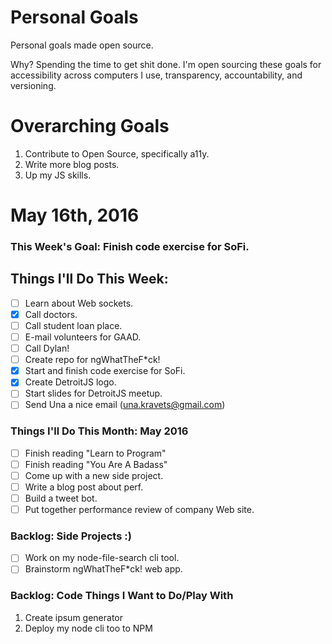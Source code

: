Personal Goals
==============

Personal goals made open source.

Why? Spending the time to get shit done. I'm open sourcing these goals for accessibility across computers I use, transparency, accountability, and versioning.

# Overarching Goals
1. Contribute to Open Source, specifically a11y.
2. Write more blog posts.
3. Up my JS skills.

# May 16th, 2016

### This Week's Goal: Finish code exercise for SoFi.

## Things I'll Do This Week:
- [ ] Learn about Web sockets.
- [x] Call doctors.
- [ ] Call student loan place.
- [ ] E-mail volunteers for GAAD.
- [ ] Call Dylan!
- [ ] Create repo for ngWhatTheF*ck!
- [x] Start and finish code exercise for SoFi.
- [x] Create DetroitJS logo.
- [ ] Start slides for DetroitJS meetup.
- [ ] Send Una a nice email (una.kravets@gmail.com)

### Things I'll Do This Month: May 2016
- [ ] Finish reading "Learn to Program"
- [ ] Finish reading "You Are A Badass"
- [ ] Come up with a new side project.
- [ ] Write a blog post about perf.
- [ ] Build a tweet bot.
- [ ] Put together performance review of company Web site.

### Backlog: Side Projects :)
- [ ] Work on my node-file-search cli tool.
- [ ] Brainstorm ngWhatTheF*ck! web app.

### Backlog: Code Things I Want to Do/Play With
1. Create ipsum generator
2. Deploy my node cli too to NPM
